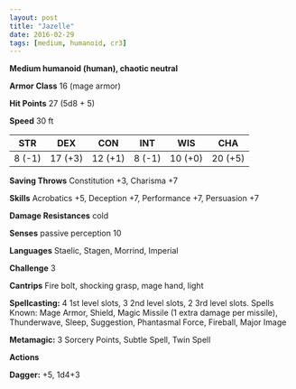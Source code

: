 ```yaml
---
layout: post
title: "Jazelle"
date: 2016-02-29
tags: [medium, humanoid, cr3]
---
```


**Medium humanoid (human), chaotic neutral**

**Armor Class** 16 (mage armor)

**Hit Points** 27 (5d8 + 5)

**Speed** 30 ft

|   STR   |   DEX   |   CON   |   INT   |   WIS   |   CHA   |
|:-----:|:-----:|:-----:|:-----:|:-----:|:-----:|
| 8 (-1) | 17 (+3) | 12 (+1) | 8 (-1) | 10 (+0) | 20 (+5) |

**Saving Throws** Constitution +3, Charisma +7

**Skills** Acrobatics +5, Deception +7, Performance +7, Persuasion +7

**Damage Resistances** cold

**Senses** passive perception 10

**Languages** Staelic, Stagen, Morrind, Imperial

**Challenge** 3

**Cantrips** Fire bolt, shocking grasp, mage hand, light

**Spellcasting:** 4 1st level slots, 3 2nd level slots, 2 3rd level slots. Spells Known: Mage Armor, Shield, Magic Missile (1 extra damage per missile), Thunderwave, Sleep, Suggestion, Phantasmal Force, Fireball, Major Image

**Metamagic:** 3 Sorcery Points, Subtle Spell, Twin Spell

**Actions** 

**Dagger:** +5, 1d4+3
